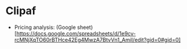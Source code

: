 # Clipaf

- Pricing analysis: (Google sheet)[https://docs.google.com/spreadsheets/d/1e9cv-rcMNjXqTO60rBTHce42Eg4MwzA7BtvVn1_AmiI/edit?gid=0#gid=0]